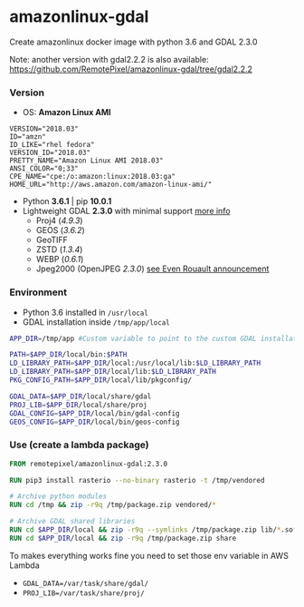 # amazonlinux-gdal

Create amazonlinux docker image with python 3.6 and GDAL 2.3.0

Note: another version with gdal2.2.2 is also available: https://github.com/RemotePixel/amazonlinux-gdal/tree/gdal2.2.2

### Version

- OS: **Amazon Linux AMI**
```
VERSION="2018.03"
ID="amzn"
ID_LIKE="rhel fedora"
VERSION_ID="2018.03"
PRETTY_NAME="Amazon Linux AMI 2018.03"
ANSI_COLOR="0;33"
CPE_NAME="cpe:/o:amazon:linux:2018.03:ga"
HOME_URL="http://aws.amazon.com/amazon-linux-ami/"
```

- Python **3.6.1** | pip **10.0.1**
- Lightweight GDAL **2.3.0** with minimal support [more info](https://trac.osgeo.org/gdal/wiki/BuildingOnUnixWithMinimizedDrivers#no1)
  - Proj4 (*4.9.3*)
  - GEOS (*3.6.2*)
  - GeoTIFF
  - ZSTD (*1.3.4*)
  - WEBP (*0.6.1*)
  - Jpeg2000 (OpenJPEG *2.3.0*) [see Even Rouault announcement](https://erouault.blogspot.ca/2017/10/optimizing-jpeg2000-decoding.html)

### Environment

- Python 3.6 installed in `/usr/local`
- GDAL installation inside `/tmp/app/local`

```bash
APP_DIR=/tmp/app #Custom variable to point to the custom GDAL installation

PATH=$APP_DIR/local/bin:$PATH
LD_LIBRARY_PATH=$APP_DIR/local:/usr/local/lib:$LD_LIBRARY_PATH
LD_LIBRARY_PATH=$APP_DIR/local/lib:$LD_LIBRARY_PATH
PKG_CONFIG_PATH=$APP_DIR/local/lib/pkgconfig/

GDAL_DATA=$APP_DIR/local/share/gdal
PROJ_LIB=$APP_DIR/local/share/proj
GDAL_CONFIG=$APP_DIR/local/bin/gdal-config
GEOS_CONFIG=$APP_DIR/local/bin/geos-config
```

### Use (create a lambda package)

```Dockerfile
FROM remotepixel/amazonlinux-gdal:2.3.0

RUN pip3 install rasterio --no-binary rasterio -t /tmp/vendored

# Archive python modules
RUN cd /tmp && zip -r9q /tmp/package.zip vendored/*

# Archive GDAL shared libraries
RUN cd $APP_DIR/local && zip -r9q --symlinks /tmp/package.zip lib/*.so*
RUN cd $APP_DIR/local && zip -r9q /tmp/package.zip share
```

To makes everything works fine you need to set those env variable in AWS Lambda
- `GDAL_DATA=/var/task/share/gdal/`
- `PROJ_LIB=/var/task/share/proj/`
